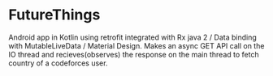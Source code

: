 # FutureThings
Android app in Kotlin using retrofit integrated with Rx java 2 / Data binding with MutableLiveData / Material Design. Makes an async GET API call on the IO thread and recieves(observes) the response on the main thread to fetch country of a codeforces user.

